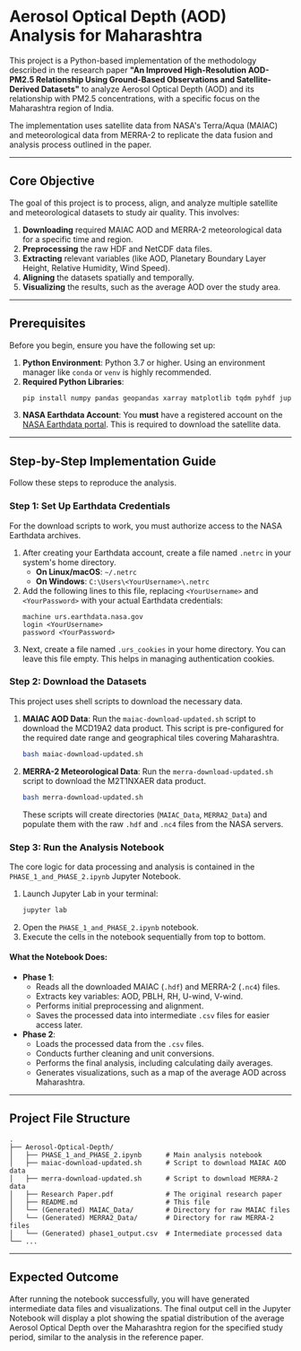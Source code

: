 # Aerosol Optical Depth (AOD) Analysis for Maharashtra

This project is a Python-based implementation of the methodology described in the research paper **"An Improved High-Resolution AOD-PM2.5 Relationship Using Ground-Based Observations and Satellite-Derived Datasets"** to analyze Aerosol Optical Depth (AOD) and its relationship with PM2.5 concentrations, with a specific focus on the Maharashtra region of India.

The implementation uses satellite data from NASA's Terra/Aqua (MAIAC) and meteorological data from MERRA-2 to replicate the data fusion and analysis process outlined in the paper.

---

## Core Objective

The goal of this project is to process, align, and analyze multiple satellite and meteorological datasets to study air quality. This involves:
1.  **Downloading** required MAIAC AOD and MERRA-2 meteorological data for a specific time and region.
2.  **Preprocessing** the raw HDF and NetCDF data files.
3.  **Extracting** relevant variables (like AOD, Planetary Boundary Layer Height, Relative Humidity, Wind Speed).
4.  **Aligning** the datasets spatially and temporally.
5.  **Visualizing** the results, such as the average AOD over the study area.

---

## Prerequisites

Before you begin, ensure you have the following set up:

1.  **Python Environment**: Python 3.7 or higher. Using an environment manager like `conda` or `venv` is highly recommended.
2.  **Required Python Libraries**:
    ```bash
    pip install numpy pandas geopandas xarray matplotlib tqdm pyhdf jupyterlab
    ```
3.  **NASA Earthdata Account**: You **must** have a registered account on the [NASA Earthdata portal](https://urs.earthdata.nasa.gov/users/new). This is required to download the satellite data.

---

## Step-by-Step Implementation Guide

Follow these steps to reproduce the analysis.

### Step 1: Set Up Earthdata Credentials

For the download scripts to work, you must authorize access to the NASA Earthdata archives.

1.  After creating your Earthdata account, create a file named `.netrc` in your system's home directory.
    * **On Linux/macOS**: `~/.netrc`
    * **On Windows**: `C:\Users\<YourUsername>\.netrc`
2.  Add the following lines to this file, replacing `<YourUsername>` and `<YourPassword>` with your actual Earthdata credentials:
    ```
    machine urs.earthdata.nasa.gov
    login <YourUsername>
    password <YourPassword>
    ```
3.  Next, create a file named `.urs_cookies` in your home directory. You can leave this file empty. This helps in managing authentication cookies.

### Step 2: Download the Datasets

This project uses shell scripts to download the necessary data.

1.  **MAIAC AOD Data**: Run the `maiac-download-updated.sh` script to download the MCD19A2 data product. This script is pre-configured for the required date range and geographical tiles covering Maharashtra.
    ```bash
    bash maiac-download-updated.sh
    ```
2.  **MERRA-2 Meteorological Data**: Run the `merra-download-updated.sh` script to download the M2T1NXAER data product.
    ```bash
    bash merra-download-updated.sh
    ```
    These scripts will create directories (`MAIAC_Data`, `MERRA2_Data`) and populate them with the raw `.hdf` and `.nc4` files from the NASA servers.

### Step 3: Run the Analysis Notebook

The core logic for data processing and analysis is contained in the `PHASE_1_and_PHASE_2.ipynb` Jupyter Notebook.

1.  Launch Jupyter Lab in your terminal:
    ```bash
    jupyter lab
    ```
2.  Open the `PHASE_1_and_PHASE_2.ipynb` notebook.
3.  Execute the cells in the notebook sequentially from top to bottom.

#### What the Notebook Does:
* **Phase 1**:
    * Reads all the downloaded MAIAC (`.hdf`) and MERRA-2 (`.nc4`) files.
    * Extracts key variables: AOD, PBLH, RH, U-wind, V-wind.
    * Performs initial preprocessing and alignment.
    * Saves the processed data into intermediate `.csv` files for easier access later.
* **Phase 2**:
    * Loads the processed data from the `.csv` files.
    * Conducts further cleaning and unit conversions.
    * Performs the final analysis, including calculating daily averages.
    * Generates visualizations, such as a map of the average AOD across Maharashtra.

---

## Project File Structure

```
.
├── Aerosol-Optical-Depth/
│   ├── PHASE_1_and_PHASE_2.ipynb      # Main analysis notebook
│   ├── maiac-download-updated.sh      # Script to download MAIAC AOD data
│   ├── merra-download-updated.sh      # Script to download MERRA-2 data
│   ├── Research Paper.pdf             # The original research paper
│   ├── README.md                      # This file
│   └── (Generated) MAIAC_Data/        # Directory for raw MAIAC files
│   └── (Generated) MERRA2_Data/       # Directory for raw MERRA-2 files
│   └── (Generated) phase1_output.csv  # Intermediate processed data
└── ...
```

---

## Expected Outcome

After running the notebook successfully, you will have generated intermediate data files and visualizations. The final output cell in the Jupyter Notebook will display a plot showing the spatial distribution of the average Aerosol Optical Depth over the Maharashtra region for the specified study period, similar to the analysis in the reference paper.
